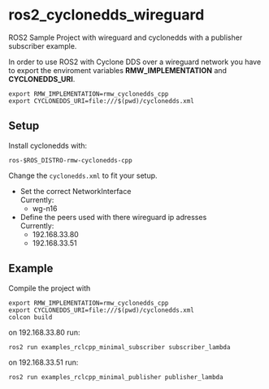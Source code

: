 # ros2_cyclonedds_wireguard
ROS2 Sample Project with wireguard and cyclonedds with a publisher subscriber example.

In order to use ROS2 with Cyclone DDS over a  wireguard network you have to export the enviroment variables **RMW_IMPLEMENTATION** and **CYCLONEDDS_URI**. 

```
export RMW_IMPLEMENTATION=rmw_cyclonedds_cpp
export CYCLONEDDS_URI=file:///$(pwd)/cyclonedds.xml 
```

## Setup
Install cyclonedds with:
```
ros-$ROS_DISTRO-rmw-cyclonedds-cpp
```
Change the `cyclonedds.xml` to fit your setup.

* Set the correct NetworkInterface<br> 
  Currently:
  - wg-n16
* Define the peers used with there wireguard ip adresses<br>
  Currently:
  - 192.168.33.80
  - 192.168.33.51


## Example
Compile the project with

```
export RMW_IMPLEMENTATION=rmw_cyclonedds_cpp
export CYCLONEDDS_URI=file:///$(pwd)/cyclonedds.xml  
colcon build
```

on 192.168.33.80 run:
```
ros2 run examples_rclcpp_minimal_subscriber subscriber_lambda
```


on 192.168.33.51 run:
```
ros2 run examples_rclcpp_minimal_publisher publisher_lambda
```
